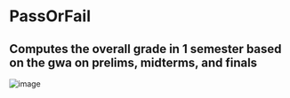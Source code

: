 # PassOrFail
## Computes the overall grade in 1 semester based on the gwa on prelims, midterms, and finals  
![image](https://user-images.githubusercontent.com/95494414/153339080-e703fbb2-8a04-418b-8160-e68bc1d0f179.png)
